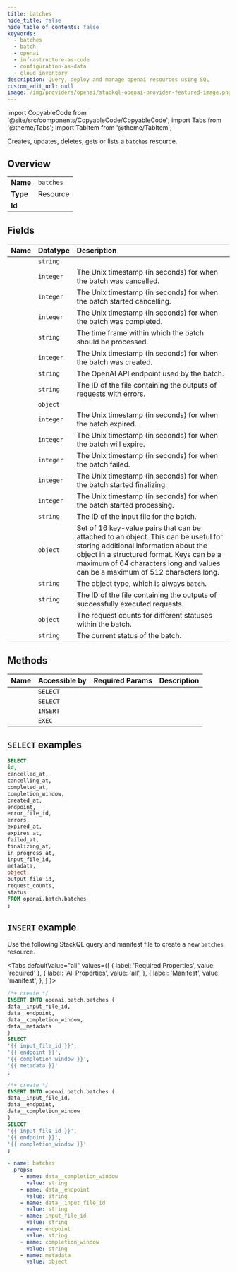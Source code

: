 ```yaml
---
title: batches
hide_title: false
hide_table_of_contents: false
keywords:
  - batches
  - batch
  - openai
  - infrastructure-as-code
  - configuration-as-data
  - cloud inventory
description: Query, deploy and manage openai resources using SQL
custom_edit_url: null
image: /img/providers/openai/stackql-openai-provider-featured-image.png
---
```


import CopyableCode from '@site/src/components/CopyableCode/CopyableCode';
import Tabs from '@theme/Tabs';
import TabItem from '@theme/TabItem';

Creates, updates, deletes, gets or lists a <code>batches</code> resource.

## Overview
<table><tbody>
<tr><td><b>Name</b></td><td><code>batches</code></td></tr>
<tr><td><b>Type</b></td><td>Resource</td></tr>
<tr><td><b>Id</b></td><td><CopyableCode code="openai.batch.batches" /></td></tr>
</tbody></table>

## Fields
| Name | Datatype | Description |
|:-----|:---------|:------------|
| <CopyableCode code="id" /> | `string` |  |
| <CopyableCode code="cancelled_at" /> | `integer` | The Unix timestamp (in seconds) for when the batch was cancelled. |
| <CopyableCode code="cancelling_at" /> | `integer` | The Unix timestamp (in seconds) for when the batch started cancelling. |
| <CopyableCode code="completed_at" /> | `integer` | The Unix timestamp (in seconds) for when the batch was completed. |
| <CopyableCode code="completion_window" /> | `string` | The time frame within which the batch should be processed. |
| <CopyableCode code="created_at" /> | `integer` | The Unix timestamp (in seconds) for when the batch was created. |
| <CopyableCode code="endpoint" /> | `string` | The OpenAI API endpoint used by the batch. |
| <CopyableCode code="error_file_id" /> | `string` | The ID of the file containing the outputs of requests with errors. |
| <CopyableCode code="errors" /> | `object` |  |
| <CopyableCode code="expired_at" /> | `integer` | The Unix timestamp (in seconds) for when the batch expired. |
| <CopyableCode code="expires_at" /> | `integer` | The Unix timestamp (in seconds) for when the batch will expire. |
| <CopyableCode code="failed_at" /> | `integer` | The Unix timestamp (in seconds) for when the batch failed. |
| <CopyableCode code="finalizing_at" /> | `integer` | The Unix timestamp (in seconds) for when the batch started finalizing. |
| <CopyableCode code="in_progress_at" /> | `integer` | The Unix timestamp (in seconds) for when the batch started processing. |
| <CopyableCode code="input_file_id" /> | `string` | The ID of the input file for the batch. |
| <CopyableCode code="metadata" /> | `object` | Set of 16 key-value pairs that can be attached to an object. This can be useful for storing additional information about the object in a structured format. Keys can be a maximum of 64 characters long and values can be a maximum of 512 characters long. |
| <CopyableCode code="object" /> | `string` | The object type, which is always `batch`. |
| <CopyableCode code="output_file_id" /> | `string` | The ID of the file containing the outputs of successfully executed requests. |
| <CopyableCode code="request_counts" /> | `object` | The request counts for different statuses within the batch. |
| <CopyableCode code="status" /> | `string` | The current status of the batch. |

## Methods
| Name | Accessible by | Required Params | Description |
|:-----|:--------------|:----------------|:------------|
| <CopyableCode code="list_batches" /> | `SELECT` | <CopyableCode code="" /> |  |
| <CopyableCode code="retrieve_batch" /> | `SELECT` | <CopyableCode code="batch_id" /> |  |
| <CopyableCode code="create_batch" /> | `INSERT` | <CopyableCode code="data__completion_window, data__endpoint, data__input_file_id" /> |  |
| <CopyableCode code="cancel_batch" /> | `EXEC` | <CopyableCode code="batch_id" /> |  |

## `SELECT` examples




```sql
SELECT
id,
cancelled_at,
cancelling_at,
completed_at,
completion_window,
created_at,
endpoint,
error_file_id,
errors,
expired_at,
expires_at,
failed_at,
finalizing_at,
in_progress_at,
input_file_id,
metadata,
object,
output_file_id,
request_counts,
status
FROM openai.batch.batches
;
```
## `INSERT` example

Use the following StackQL query and manifest file to create a new <code>batches</code> resource.

<Tabs
    defaultValue="all"
    values={[
        { label: 'Required Properties', value: 'required' },
        { label: 'All Properties', value: 'all', },
        { label: 'Manifest', value: 'manifest', },
    ]
}>
<TabItem value="all">

```sql
/*+ create */
INSERT INTO openai.batch.batches (
data__input_file_id,
data__endpoint,
data__completion_window,
data__metadata
)
SELECT 
'{{ input_file_id }}',
'{{ endpoint }}',
'{{ completion_window }}',
'{{ metadata }}'
;
```
</TabItem>

<TabItem value="required">

```sql
/*+ create */
INSERT INTO openai.batch.batches (
data__input_file_id,
data__endpoint,
data__completion_window
)
SELECT 
'{{ input_file_id }}',
'{{ endpoint }}',
'{{ completion_window }}'
;
```
</TabItem>

<TabItem value="manifest">

```yaml
- name: batches
  props:
    - name: data__completion_window
      value: string
    - name: data__endpoint
      value: string
    - name: data__input_file_id
      value: string
    - name: input_file_id
      value: string
    - name: endpoint
      value: string
    - name: completion_window
      value: string
    - name: metadata
      value: object

```
</TabItem>
</Tabs>

